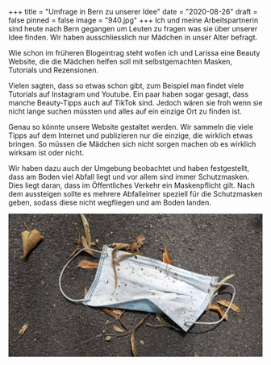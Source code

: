 +++
title = "Umfrage in Bern zu unserer Idee"
date = "2020-08-26"
draft = false
pinned = false
image = "940.jpg"
+++
Ich und meine Arbeitspartnerin sind heute nach Bern gegangen um Leuten zu fragen was sie über unserer Idee finden. Wir haben ausschliesslich nur Mädchen in unser Alter befragt.

Wie schon im früheren Blogeintrag steht wollen ich und Larissa eine Beauty Website, die die Mädchen helfen soll mit selbstgemachten Masken, Tutorials und Rezensionen.

Vielen sagten, dass so etwas schon gibt, zum Beispiel man findet viele Tutorials auf Instagram und Youtube. Ein paar haben sogar gesagt, dass manche Beauty-Tipps auch auf TikTok sind. Jedoch wären sie froh wenn sie nicht lange suchen müssten und alles auf ein einzige Ort zu finden ist. 

Genau so könnte unsere Website gestaltet werden. Wir sammeln die viele Tipps auf dem Internet und publizieren nur die einzige, die wirklich etwas bringen. So müssen die Mädchen sich nicht sorgen machen ob es wirklich wirksam ist oder nicht.

Wir haben dazu auch der Umgebung beobachtet und haben festgestellt, dass am Boden viel Abfall liegt und vor allem sind immer Schutzmasken. Dies liegt daran, dass im Öffentliches Verkehr ein Maskenpflicht gilt. Nach dem aussteigen sollte es mehrere Abfalleimer speziell für die Schutzmasken geben, sodass diese nicht wegfliegen und am Boden landen.

![](n-large-16x9-far.jpg)